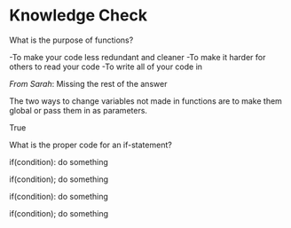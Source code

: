 # Knowledge Check

What is the purpose of functions?

-To make your code less redundant and cleaner
-To make it harder for others to read your code
-To write all of your code in

*From Sarah*: Missing the rest of the answer

The two ways to change variables not made in functions are to make them global or pass them in as parameters.

True

What is the proper code for an if-statement?

if(condition):
    do something

if(condition);
    do something

if(condition):
do something

if(condition);
do something
